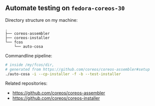 ## Automate testing on `fedora-coreos-30`

Directory structure on my machine:
```text
.
├── coreos-assembler
├── coreos-installer
└── fcos
    └── auto-cosa
```

Commandline pipeline:

```bash
# inside /my/fcos/dir,
# generated from https://github.com/coreos/coreos-assembler#setup
./auto-cosa -i --cp-installer -f -b --test-installer
```

Related repositories:
- https://github.com/coreos/coreos-assembler
- https://github.com/coreos/coreos-installer